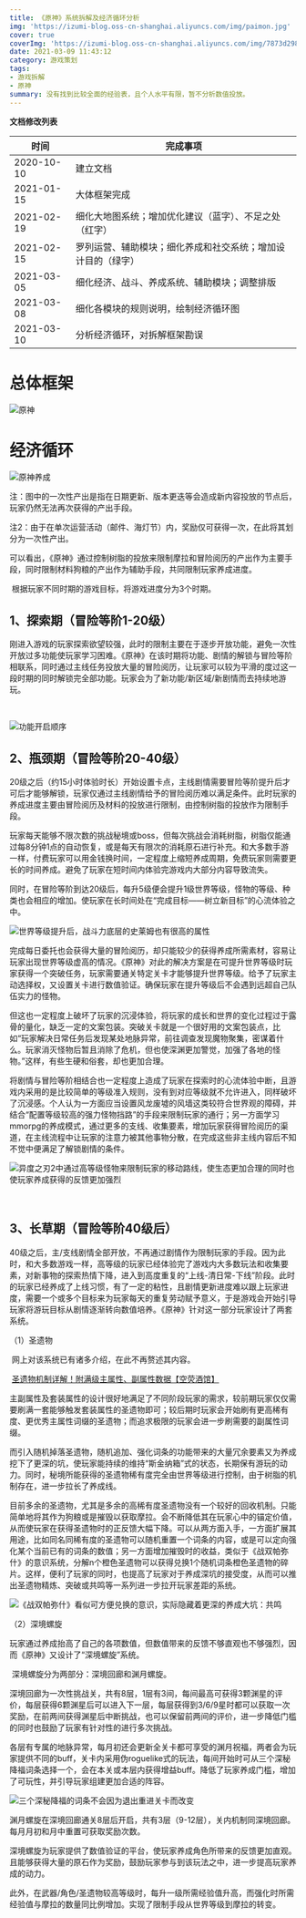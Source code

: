 ```yaml
---
title: 《原神》系统拆解及经济循环分析
img: 'https://izumi-blog.oss-cn-shanghai.aliyuncs.com/img/paimon.jpg'
cover: true
coverImg: 'https://izumi-blog.oss-cn-shanghai.aliyuncs.com/img/7873d29833c490a00214010afcc7fed5.png'
date: 2021-03-09 11:43:12
category: 游戏策划
tags: 
- 游戏拆解
- 原神
summary: 没有找到比较全面的经验表，且个人水平有限，暂不分析数值投放。
---
```


<!--more--> 

**文档修改列表**

| 时间       | 完成事项                                                     |
| ---------- | ------------------------------------------------------------ |
| 2020-10-10 | 建立文档                                                     |
| 2021-01-15 | 大体框架完成                                                 |
| 2021-02-19 | 细化大地图系统；增加优化建议（蓝字）、不足之处（红字）       |
| 2021-02-15 | 罗列运营、辅助模块；细化养成和社交系统；增加设计目的（绿字） |
| 2021-03-05 | 细化经济、战斗、养成系统、辅助模块；调整排版                 |
| 2021-03-08 | 细化各模块的规则说明，绘制经济循环图                         |
| 2021-03-10 | 分析经济循环，对拆解框架勘误                                 |

# 总体框架

![原神](https://izumi-blog.oss-cn-shanghai.aliyuncs.com/img/原神.png)



# 经济循环

![原神养成](https://izumi-blog.oss-cn-shanghai.aliyuncs.com/img/原神养成.png)

注：图中的一次性产出是指在日期更新、版本更迭等会造成新内容投放的节点后，玩家仍然无法再次获得的产出手段。

注2：由于在单次运营活动（邮件、海灯节）内，奖励仅可获得一次，在此将其划分为一次性产出。



​		可以看出，《原神》通过控制树脂的投放来限制摩拉和冒险阅历的产出作为主要手段，同时限制材料狗粮的产出作为辅助手段，共同限制玩家养成进度。

​		根据玩家不同时期的游戏目标，将游戏进度分为3个时期。

## 1、探索期（冒险等阶1-20级）

​		刚进入游戏的玩家探索欲望较强，此时的限制主要在于逐步开放功能，避免一次性开放过多功能使玩家学习困难。《原神》在该时期将功能、剧情的解锁与冒险等阶相联系，同时通过主线任务投放大量的冒险阅历，让玩家可以较为平滑的度过这一段时期的同时解锁完全部功能。玩家会为了新功能/新区域/新剧情而去持续地游玩。

​		

![功能开启顺序](https://izumi-blog.oss-cn-shanghai.aliyuncs.com/img/image-20210309230312603.png)

## 2、瓶颈期（冒险等阶20-40级）

​		20级之后（约15小时体验时长）开始设置卡点，主线剧情需要冒险等阶提升后才可后才能够解锁，玩家仅通过主线剧情给予的冒险阅历难以满足条件。此时玩家的养成进度主要由冒险阅历及材料的投放进行限制，由控制树脂的投放作为限制手段。

​		玩家每天能够不限次数的挑战秘境或boss，但每次挑战会消耗树脂，树脂仅能通过每8分钟1点的自动恢复，或是每天有限次的消耗原石进行补充。和大多数手游一样，付费玩家可以用金钱换时间，一定程度上缩短养成周期，免费玩家则需要更长的时间养成。避免了玩家在短时间内体验完游戏内大部分内容导致流失。

​		同时，在冒险等阶到达20级后，每升5级便会提升1级世界等级，怪物的等级、种类也会相应的增加。使玩家在长时间处在“完成目标——树立新目标”的心流体验之中。

![世界等级提升后，战斗力底层的史莱姆也有很高的属性](https://izumi-blog.oss-cn-shanghai.aliyuncs.com/img/image-20210310225107635.png)

​		完成每日委托也会获得大量的冒险阅历，却只能较少的获得养成所需素材，容易让玩家出现世界等级虚高的情况。《原神》对此的解决方案是在可提升世界等级时玩家获得一个突破任务，玩家需要通关特定关卡才能够提升世界等级。给予了玩家主动选择权，又设置关卡进行数值验证。确保玩家在提升等级后不会遇到远超自己队伍实力的怪物。

​		但这也一定程度上破坏了玩家的沉浸体验，将玩家的成长和世界的变化过程过于露骨的量化，缺乏一定的文案包装。突破关卡就是一个很好用的文案包装点，比如“玩家解决日常任务后发现某处地脉异常，前往调查发现魔物聚集，密谋着什么。玩家消灭怪物后暂且消除了危机，但也使深渊更加警觉，加强了各地的怪物。”这样，有些生硬和俗套，却也更加合理。

​		将剧情与冒险等阶相结合也一定程度上造成了玩家在探索时的心流体验中断，且游戏内采用的是比较简单的等级准入规则，没有到对应等级就不允许进入，同样破坏了沉浸感。个人认为一方面应当设置风龙废墟的风墙这类较符合世界观的障碍，并结合“配置等级较高的强力怪物挡路”的手段来限制玩家的通行；另一方面学习mmorpg的养成模式，通过更多的支线、收集要素，增加玩家获得冒险阅历的渠道，在主线流程中让玩家的注意力被其他事物分散，在完成这些非主线内容后不知不觉中便满足了解锁剧情的条件。

![异度之刃2中通过高等级怪物来限制玩家的移动路线，使生态更加合理的同时也使玩家养成获得的反馈更加强烈](https://izumi-blog.oss-cn-shanghai.aliyuncs.com/img/image-20210310221820292.png)

​	

## 3、长草期（冒险等阶40级后）

​		40级之后，主/支线剧情全部开放，不再通过剧情作为限制玩家的手段。因为此时，和大多数游戏一样，高等级的玩家已经体验完了游戏内大多数玩法和收集要素，对新事物的探索热情下降，进入到高度重复的“上线-清日常-下线”阶段。此时的玩家已经养成了上线习惯，有了一定的粘性，且剧情更新进度难以跟上玩家进度，需要一个或多个目标来为玩家每天的重复劳动赋予意义，于是游戏会开始引导玩家将游玩目标从剧情逐渐转向数值培养。《原神》针对这一部分玩家设计了两套系统。

（1）圣遗物

​		网上对该系统已有诸多介绍，在此不再赘述其内容。

​		[圣遗物机制详解！附满级主属性、副属性数据【空荧酒馆】](https://www.bilibili.com/read/cv7784365/)

​		主副属性及套装属性的设计很好地满足了不同阶段玩家的需求，较前期玩家仅仅需要刷满一套能够触发套装属性的圣遗物即可；较后期时玩家会开始刷有更高稀有度、更优秀主属性词缀的圣遗物；而追求极限的玩家会进一步刷需要的副属性词缀。

​		而引入随机掉落圣遗物，随机追加、强化词条的功能带来的大量冗余要素又为养成挖下了更深的坑，使玩家能持续的维持“斯金纳箱”式的状态，长期保有游玩的动力。同时，秘境所能获得的圣遗物稀有度完全由世界等级进行控制，由于树脂的机制存在，进一步拉长了养成线。

​		目前多余的圣遗物，尤其是多余的高稀有度圣遗物没有一个较好的回收机制。只能简单地将其作为狗粮或是摧毁以获取摩拉。会不断降低其在玩家心中的锚定价值，从而使玩家在获得圣遗物时的正反馈大幅下降。可以从两方面入手，一方面扩展其用途，比如同名同稀有度的圣遗物可以随机重置一个词条的内容，或是可以定向强化某个当前已有的词条的数值；另一方面增加摧毁时的收益，类似于《战双帕弥什》的意识系统，分解n个橙色圣遗物可以获得兑换1个随机词条橙色圣遗物的碎片。这样，便利了玩家的同时，也提高了玩家对于养成深坑的接受度，从而可以推出圣遗物精炼、突破或共鸣等一系列进一步拉开玩家差距的系统。

![《战双帕弥什》看似可方便兑换的意识，实际隐藏着更深的养成大坑：共鸣](https://izumi-blog.oss-cn-shanghai.aliyuncs.com/img/image-20210310232417639.png)

（2）深境螺旋

​		玩家通过养成抬高了自己的各项数值，但数值带来的反馈不够直观也不够强烈，因而《原神》又设计了“深境螺旋”系统。

​		深境螺旋分为两部分：深境回廊和渊月螺旋。

​		深境回廊为一次性挑战关，共有8层，1层有3间，每间最高可获得3颗渊星的评价，每层获得6颗渊星后可以进入下一层，每层获得到3/6/9星时都可以获取一次奖励，在前两间获得渊星后中断挑战，也可以保留前两间的评价，进一步降低门槛的同时也鼓励了玩家有针对性的进行多次挑战。

​		各层有专属的地脉异常，每月初还会更新全关卡都可享受的渊月祝福，两者会为玩家提供不同的buff，关卡内采用伪roguelike式的玩法，每间开始时可从三个深秘降福词条选择一个，会在本关或本层内获得增益buff。降低了玩家养成门槛，增加了可玩性，并引导玩家组建更加合适的阵容。

![三个深秘降福的词条不会因为退出重进关卡而改变](https://izumi-blog.oss-cn-shanghai.aliyuncs.com/img/image-20210310225736417.png)

​		渊月螺旋在深境回廊通关8层后开启，共有3层（9-12层），关内机制同深境回廊。每月月初和月中重置可获取奖励次数。

​		深境螺旋为玩家提供了数值验证的平台，使玩家养成角色所带来的反馈更加直观。且能够获得大量的原石作为奖励，鼓励玩家参与到该玩法之中，进一步提高玩家养成的动力。

​		此外，在武器/角色/圣遗物较高等级时，每升一级所需经验值升高，而强化时所需经验值与摩拉的数量同比例增加。实现了限制手段从世界等级到摩拉的转变。

